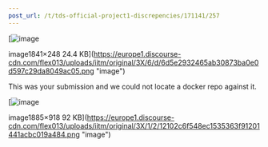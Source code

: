 ```yaml
---
post_url: /t/tds-official-project1-discrepencies/171141/257
---
```

[![image](https://europe1.discourse-cdn.com/flex013/uploads/iitm/optimized/3X/6/d/6d5e2932465ab30873ba0e0d597c29da8049ac05_2_690x92.png)

image1841×248 24.4 KB](https://europe1.discourse-cdn.com/flex013/uploads/iitm/original/3X/6/d/6d5e2932465ab30873ba0e0d597c29da8049ac05.png "image")

This was your submission and we could not locate a docker repo against it.

[![image](https://europe1.discourse-cdn.com/flex013/uploads/iitm/optimized/3X/1/2/12102c6f548ec1535363f91201441acbc019a484_2_690x336.png)

image1885×918 92 KB](https://europe1.discourse-cdn.com/flex013/uploads/iitm/original/3X/1/2/12102c6f548ec1535363f91201441acbc019a484.png "image")
